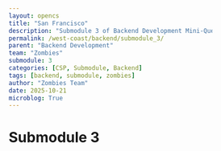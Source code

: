 ```yaml
---
layout: opencs
title: "San Francisco"
description: "Submodule 3 of Backend Development Mini-Quest"
permalink: /west-coast/backend/submodule_3/
parent: "Backend Development"
team: "Zombies"
submodule: 3
categories: [CSP, Submodule, Backend]
tags: [backend, submodule, zombies]
author: "Zombies Team"
date: 2025-10-21
microblog: True
---
```

 
# Submodule 3

<!DOCTYPE html>
<html lang="en">
<head>
    <meta charset="UTF-8">
    <meta name="viewport" content="width=device-width, initial-scale=1.0">
    <title>SF Sports API Learning Demo</title>
    <style>
        * {
            margin: 0;
            padding: 0;
            box-sizing: border-box;
        }

        body {
            font-family: 'Segoe UI', Tahoma, Geneva, Verdana, sans-serif;
            background: linear-gradient(135deg, #1e3c72 0%, #2a5298 100%);
            padding: 20px;
            min-height: 100vh;
        }

        .container {
            max-width: 1400px;
            margin: 0 auto;
        }

        .header {
            background: linear-gradient(135deg, #0a1929 0%, #1e3a5f 100%);
            color: white;
            padding: 40px;
            text-align: center;
            border-radius: 20px;
            margin-bottom: 30px;
            box-shadow: 0 10px 40px rgba(0, 0, 0, 0.4);
        }

        .header h1 {
            font-size: 2.5em;
            margin-bottom: 10px;
        }

        .header p {
            font-size: 1.2em;
            opacity: 0.9;
            margin-bottom: 20px;
        }

        .sports-intro {
            background: white;
            padding: 30px;
            border-radius: 15px;
            margin-bottom: 30px;
            box-shadow: 0 5px 20px rgba(0, 0, 0, 0.3);
        }

        .sports-intro h2 {
            color: #2c3e50;
            margin-bottom: 20px;
            font-size: 1.8em;
        }

        .stadium-quick-facts {
            display: grid;
            grid-template-columns: 1fr 1fr;
            gap: 20px;
            margin-top: 20px;
        }

        .stadium-fact {
            background: linear-gradient(135deg, #f8f9fa 0%, #e9ecef 100%);
            padding: 20px;
            border-radius: 10px;
            border-left: 5px solid #3498db;
        }

        .warriors-fact {
            border-left-color: #1D428A;
        }

        .niners-fact {
            border-left-color: #AA0000;
        }

        .stadium-fact h3 {
            color: #2c3e50;
            margin-bottom: 10px;
        }

        .step-section {
            background: white;
            padding: 30px;
            border-radius: 15px;
            margin-bottom: 30px;
            box-shadow: 0 5px 20px rgba(0, 0, 0, 0.3);
        }

        .step-header {
            display: flex;
            align-items: center;
            margin-bottom: 20px;
            padding-bottom: 15px;
            border-bottom: 3px solid #3498db;
        }

        .step-number {
            background: linear-gradient(135deg, #3498db 0%, #2980b9 100%);
            color: white;
            width: 50px;
            height: 50px;
            border-radius: 50%;
            display: flex;
            align-items: center;
            justify-content: center;
            font-size: 1.5em;
            font-weight: bold;
            margin-right: 20px;
            box-shadow: 0 4px 10px rgba(52, 152, 219, 0.3);
        }

        .step-title h2 {
            color: #2c3e50;
            font-size: 1.8em;
            margin-bottom: 5px;
        }

        .step-title p {
            color: #7f8c8d;
            font-size: 1.1em;
        }

        .sports-connection {
            background: linear-gradient(135deg, #667eea 0%, #764ba2 100%);
            color: white;
            padding: 20px;
            border-radius: 10px;
            margin-bottom: 20px;
        }

        .sports-connection h3 {
            margin-bottom: 10px;
            font-size: 1.3em;
        }

        .sports-connection p {
            line-height: 1.6;
            opacity: 0.95;
        }

        .api-key-input {
            width: 100%;
            padding: 15px;
            border: 2px solid #3498db;
            border-radius: 10px;
            font-size: 1.1em;
            margin-bottom: 15px;
            font-family: 'Courier New', monospace;
        }

        .generate-key-btn {
            background: linear-gradient(135deg, #27ae60 0%, #229954 100%);
            color: white;
            border: none;
            padding: 15px 30px;
            border-radius: 10px;
            cursor: pointer;
            font-size: 1.1em;
            font-weight: bold;
            margin-right: 10px;
            transition: all 0.3s;
            box-shadow: 0 5px 15px rgba(39, 174, 96, 0.3);
        }

        .generate-key-btn:hover {
            transform: translateY(-3px);
            box-shadow: 0 8px 20px rgba(39, 174, 96, 0.4);
        }

        .url-builder {
            background: #f8f9fa;
            padding: 20px;
            border-radius: 10px;
            margin-bottom: 20px;
        }

        .url-part {
            margin-bottom: 15px;
        }

        .url-part label {
            display: block;
            font-weight: bold;
            color: #2c3e50;
            margin-bottom: 5px;
        }

        .url-part input, .url-part select {
            width: 100%;
            padding: 12px;
            border: 2px solid #ddd;
            border-radius: 8px;
            font-size: 1em;
            font-family: 'Courier New', monospace;
        }

        .constructed-url {
            background: #2c3e50;
            color: #00ff00;
            padding: 20px;
            border-radius: 10px;
            font-family: 'Courier New', monospace;
            font-size: 1.1em;
            word-break: break-all;
            margin-top: 15px;
        }

        .api-call-btn {
            background: linear-gradient(135deg, #e74c3c 0%, #c0392b 100%);
            color: white;
            border: none;
            padding: 15px 30px;
            border-radius: 10px;
            cursor: pointer;
            font-size: 1.1em;
            font-weight: bold;
            width: 100%;
            margin-top: 20px;
            transition: all 0.3s;
            box-shadow: 0 5px 15px rgba(231, 76, 60, 0.3);
        }

        .api-call-btn:hover {
            transform: translateY(-3px);
            box-shadow: 0 8px 20px rgba(231, 76, 60, 0.4);
        }

        .api-call-btn:disabled {
            background: #95a5a6;
            cursor: not-allowed;
            transform: none;
        }

        .response-area {
            background: #f8f9fa;
            padding: 20px;
            border-radius: 10px;
            border: 2px solid #ddd;
            margin-top: 20px;
            display: none;
        }

        .response-area.active {
            display: block;
            animation: slideIn 0.3s ease-out;
        }

        @keyframes slideIn {
            from {
                opacity: 0;
                transform: translateY(-10px);
            }
            to {
                opacity: 1;
                transform: translateY(0);
            }
        }

        .response-header {
            color: #27ae60;
            font-weight: bold;
            margin-bottom: 15px;
            font-size: 1.2em;
            display: flex;
            align-items: center;
        }

        .status-badge {
            background: #27ae60;
            color: white;
            padding: 5px 15px;
            border-radius: 20px;
            margin-left: 10px;
            font-size: 0.9em;
        }

        .json-display {
            background: #2c3e50;
            color: #00ff00;
            padding: 20px;
            border-radius: 8px;
            font-family: 'Courier New', monospace;
            font-size: 0.95em;
            white-space: pre-wrap;
            margin-bottom: 20px;
            max-height: 400px;
            overflow-y: auto;
        }

        .parsed-data {
            background: white;
            padding: 20px;
            border-radius: 10px;
            border: 2px solid #3498db;
        }

        .data-row {
            display: flex;
            justify-content: space-between;
            padding: 12px;
            border-bottom: 1px solid #ecf0f1;
            background: #f8f9fa;
            margin-bottom: 8px;
            border-radius: 8px;
        }

        .data-row:last-child {
            border-bottom: none;
        }

        .data-label {
            font-weight: bold;
            color: #2c3e50;
        }

        .data-value {
            color: #3498db;
            font-weight: bold;
        }

        .info-box {
            background: #e8f4f8;
            border-left: 4px solid #3498db;
            padding: 20px;
            margin-bottom: 20px;
            border-radius: 8px;
        }

        .info-box h3 {
            color: #2c3e50;
            margin-bottom: 10px;
        }

        .info-box p {
            color: #555;
            line-height: 1.6;
        }

        .stadium-comparison {
            background: white;
            padding: 30px;
            border-radius: 15px;
            margin-bottom: 30px;
            box-shadow: 0 5px 20px rgba(0, 0, 0, 0.3);
        }

        .comparison-grid {
            display: grid;
            grid-template-columns: 1fr 1fr;
            gap: 20px;
            margin-top: 20px;
        }

        .comparison-card {
            padding: 20px;
            border-radius: 10px;
        }

        .warriors-card {
            background: linear-gradient(135deg, rgba(29, 66, 138, 0.1) 0%, rgba(253, 185, 39, 0.1) 100%);
            border: 2px solid #1D428A;
        }

        .niners-card {
            background: linear-gradient(135deg, rgba(170, 0, 0, 0.1) 0%, rgba(179, 153, 93, 0.1) 100%);
            border: 2px solid #AA0000;
        }

        .lessons-learned {
            background: linear-gradient(135deg, #f093fb 0%, #f5576c 100%);
            color: white;
            padding: 40px;
            border-radius: 20px;
            box-shadow: 0 10px 30px rgba(0, 0, 0, 0.3);
        }

        .lessons-learned h2 {
            text-align: center;
            margin-bottom: 25px;
            font-size: 2em;
        }

        .lessons-learned ul {
            line-height: 2;
            font-size: 1.1em;
            list-style: none;
        }

        .lessons-learned li {
            margin-bottom: 15px;
            padding-left: 30px;
            position: relative;
        }

        .lessons-learned li:before {
            content: "✓";
            position: absolute;
            left: 0;
            font-weight: bold;
            font-size: 1.2em;
        }

        .loading {
            display: inline-block;
            width: 20px;
            height: 20px;
            border: 3px solid #f3f3f3;
            border-top: 3px solid #3498db;
            border-radius: 50%;
            animation: spin 1s linear infinite;
            margin-left: 10px;
        }

        @keyframes spin {
            0% { transform: rotate(0deg); }
            100% { transform: rotate(360deg); }
        }

        @media (max-width: 768px) {
            .header h1 {
                font-size: 1.8em;
            }
            
            .stadium-quick-facts, .comparison-grid {
                grid-template-columns: 1fr;
            }
        }
    </style>
</head>
<body>
    <div class="container">
        <div class="header">
            <h1>🏟️ Learning APIs Through San Francisco Sports</h1>
            <p>Understanding API Workflows Using Real Stadium Data</p>
            <p style="font-size: 0.9em; opacity: 0.8;">Chase Center (Warriors) & Levi's Stadium (49ers)</p>
        </div>

        <div class="sports-intro">
            <h2>🎯 Why Use Sports Data to Learn APIs?</h2>
            <p style="color: #555; line-height: 1.8; margin-bottom: 20px;">
                San Francisco Bay Area sports provide the perfect example for learning how APIs work in the real world. 
                Just like sports statistics apps (ESPN, Bleacher Report) need to get live game data, scores, and player stats, 
                we'll use API concepts to collect data about two iconic Bay Area stadiums.
            </p>

            <div class="stadium-quick-facts">
                <div class="stadium-fact warriors-fact">
                    <h3>🏀 Chase Center</h3>
                    <p><strong>Team:</strong> Golden State Warriors<br>
                    <strong>Capacity:</strong> 18,064 fans<br>
                    <strong>Opened:</strong> 2019<br>
                    <strong>Location:</strong> San Francisco</p>
                </div>

                <div class="stadium-fact niners-fact">
                    <h3>🏈 Levi's Stadium</h3>
                    <p><strong>Team:</strong> San Francisco 49ers<br>
                    <strong>Capacity:</strong> 68,500 fans<br>
                    <strong>Opened:</strong> 2014<br>
                    <strong>Location:</strong> Santa Clara</p>
                </div>
            </div>
        </div>

        <div class="step-section">
            <div class="step-header">
                <div class="step-number">1</div>
                <div class="step-title">
                    <h2>🔑 Step 1: Requesting Access (Authentication)</h2>
                    <p>Getting Permission to Access Stadium Data</p>
                </div>
            </div>

            <div class="sports-connection">
                <h3>🏟️ Real-World Example: Sports Data Access</h3>
                <p>
                    Imagine you're building a sports app that shows live Warriors scores or 49ers game stats. 
                    Before you can access stadium information (attendance, ticket prices, game schedules), you need 
                    permission from the data provider. That's what an API key does - it's like getting a press pass 
                    to access the stadium's official data!
                </p>
            </div>
            
            <div class="info-box">
                <h3>Why Do We Need Authentication?</h3>
                <p>API keys identify who's requesting the data (like checking your ID at a game), prevent unauthorized 
                access, track usage limits (like season ticket allotments), and keep the data secure.</p>
            </div>

            <input type="text" id="apiKey" class="api-key-input" placeholder="Your API Key will appear here..." readonly>
            
            <button class="generate-key-btn" onclick="generateAPIKey()">
                🔓 Generate API Key (Get Stadium Data Access)
            </button>
            
            <div id="keyStatus"></div>
        </div>

        <div class="step-section">
            <div class="step-header">
                <div class="step-number">2</div>
                <div class="step-title">
                    <h2>📝 Step 2: Constructing the Request (The URL)</h2>
                    <p>Building the Query to Get Specific Stadium Information</p>
                </div>
            </div>

            <div class="sports-connection">
                <h3>🏟️ Real-World Example: Requesting Specific Game Data</h3>
                <p>
                    Think about searching for Warriors stats on ESPN.com. You specify WHAT you want 
                    (Warriors team stats), WHEN you want it (2024 season), and in WHAT FORMAT (web page). 
                    Similarly, our API URL specifies which stadium's data we want and how we want it delivered (JSON format).
                </p>
            </div>

            <div class="info-box">
                <h3>Parts of an API Request URL</h3>
                <p>
                    <strong>Base URL:</strong> https://api.bayareasports.com (Main address, like NBA.com)<br>
                    <strong>Endpoint:</strong> /v1/stadium/chase_center (Specific page, like /warriors/stats)<br>
                    <strong>Query Parameters:</strong> ?format=json&season=2024 (Extra filters and options)
                </p>
            </div>

            <div class="url-builder">
                <div class="url-part">
                    <label>Base URL (Bay Area Sports API Server):</label>
                    <input type="text" id="baseUrl" value="https://api.bayareasports.com" readonly>
                </div>
                
                <div class="url-part">
                    <label>Endpoint (Which Stadium Do You Want Data For?):</label>
                    <select id="endpoint" onchange="updateURL()">
                        <option value="">-- Select a Stadium --</option>
                        <option value="/v1/stadium/chase_center">🏀 Chase Center (Golden State Warriors)</option>
                        <option value="/v1/stadium/levis_stadium">🏈 Levi's Stadium (San Francisco 49ers)</option>
                    </select>
                </div>
                
                <div class="url-part">
                    <label>Query Parameters (Additional Filters):</label>
                    <input type="text" id="queryParams" value="format=json&season=2024" onkeyup="updateURL()">
                </div>
                
                <div class="constructed-url" id="constructedUrl">
                    Select a stadium above to see the complete API request URL...
                </div>
            </div>
        </div>

        <div class="step-section">
            <div class="step-header">
                <div class="step-number">3</div>
                <div class="step-title">
                    <h2>🚀 Step 3: Sending the Request & Receiving the Response</h2>
                    <p>Communicating with the Server to Get Stadium Data</p>
                </div>
            </div>

            <div class="sports-connection">
                <h3>🏟️ Real-World Example: Live Game Updates</h3>
                <p>
                    When you check the Warriors score on your phone during a game, your app sends a request 
                    to a server: "Give me the current score for Warriors vs Lakers." The server responds with 
                    the data: "Warriors 102, Lakers 98, 3rd Quarter." This happens instantly, just like our API call!
                </p>
            </div>

            <div class="info-box">
                <h3>How HTTP Requests Work</h3>
                <p>
                    When you click "Send Request," your browser makes an HTTP GET request (like asking a question). 
                    The server processes it and sends back:<br>
                    • <strong>Status Code:</strong> 200 = Success (data found), 404 = Not Found, 500 = Server Error<br>
                    • <strong>Data:</strong> Stadium information in JSON format (easy for computers to read)
                </p>
            </div>

            <button class="api-call-btn" id="sendRequestBtn" onclick="sendAPIRequest()" disabled>
                🚀 Send API Request (Get Stadium Data Now!)
            </button>

            <div id="responseArea" class="response-area"></div>
        </div>

        <div class="step-section">
            <div class="step-header">
                <div class="step-number">4</div>
                <div class="step-title">
                    <h2>📊 Step 4: Parsing and Utilizing the Data</h2>
                    <p>Converting JSON into Usable Information for Analysis</p>
                </div>
            </div>

            <div class="sports-connection">
                <h3>🏟️ Real-World Example: Stats Analysis</h3>
                <p>
                    Sports analysts take raw game data (points, rebounds, assists) and create meaningful insights: 
                    "Curry averaged 28 points per game" or "49ers won 75% of home games." Similarly, we'll take 
                    raw stadium data and extract useful comparisons: Which stadium is bigger? Which team has more championships?
                </p>
            </div>

            <div class="info-box">
                <h3>What is Parsing?</h3>
                <p>
                    Parsing converts raw JSON text into structured data your program can use. Instead of reading 
                    text like '{"capacity": 18064}', your code can now use <code>stadium.capacity</code> to get the 
                    number 18,064 and perform calculations, create charts, or make comparisons!
                </p>
            </div>

            <div id="parsedDataArea" class="response-area"></div>
        </div>

        <div class="stadium-comparison" id="comparisonSection" style="display: none;">
            <h2 style="color: #2c3e50; text-align: center; margin-bottom: 25px;">
                📊 Data Analysis: Comparing Both Stadiums
            </h2>

            <div class="comparison-grid">
                <div class="comparison-card warriors-card">
                    <h3 style="color: #1D428A; margin-bottom: 15px;">🏀 Chase Center Stats</h3>
                    <div id="warriorsStats"></div>
                </div>

                <div class="comparison-card niners-card">
                    <h3 style="color: #AA0000; margin-bottom: 15px;">🏈 Levi's Stadium Stats</h3>
                    <div id="ninersStats"></div>
                </div>
            </div>

            <div class="info-box" style="margin-top: 20px;">
                <h3>🎯 Key Insights from the Data:</h3>
                <p>
                    <strong>Capacity:</strong> Levi's Stadium holds almost 4x more fans than Chase Center (68,500 vs 18,064) 
                    because football fields require much more space than basketball courts.<br><br>
                    
                    <strong>Cost:</strong> Both stadiums cost over $1 billion to build, showing that modern sports venues 
                    require massive investment regardless of the sport.<br><br>
                    
                    <strong>Championships:</strong> The Warriors have 7 NBA titles while the 49ers have 5 Super Bowl wins, 
                    making the Bay Area one of the most successful sports regions in America!
                </p>
            </div>
        </div>

        <div class="lessons-learned">
            <h2>💡 Lessons Learned: APIs + Sports Data</h2>
            <ul>
                <li><strong>Authentication:</strong> You need permission (API keys) to access sports data, just like needing tickets to enter a stadium</li>
                <li><strong>API Requests:</strong> Constructing URLs is like filling out a specific request form: "Show me Warriors stats for 2024 season"</li>
                <li><strong>HTTP Communication:</strong> APIs use the same technology that loads websites - your browser talks to servers using HTTP</li>
                <li><strong>JSON Format:</strong> Sports data comes back as JSON, a format that's easy for computers to read and humans to understand</li>
                <li><strong>Data Analysis:</strong> Raw numbers become insights when you compare them: capacity differences, championship counts, construction costs</li>
                <li><strong>Real-World Applications:</strong> Every sports app (ESPN, The Athletic, Bleacher Report) uses APIs exactly like this to get live scores, stats, and news!</li>
            </ul>
        </div>
    </div>

    <script>
        const stadiumData = {
            chase_center: {
                name: "Chase Center",
                team: "Golden State Warriors",
                sport: "Basketball (NBA)",
                capacity: 18064,
                opened: 2019,
                location: "San Francisco, CA",
                championships: 7,
                cost: "$1.4 Billion",
                avgTicketPrice: "$250",
                sustainabilityCertification: "LEED Gold",
                notableFeatures: "State-of-the-art technology hub, waterfront location, concert venue"
            },
            levis_stadium: {
                name: "Levi's Stadium",
                team: "San Francisco 49ers",
                sport: "Football (NFL)",
                capacity: 68500,
                opened: 2014,
                location: "Santa Clara, CA",
                championships: 5,
                cost: "$1.3 Billion",
                avgTicketPrice: "$180",
                sustainabilityCertification: "LEED Gold",
                notableFeatures: "Solar panels, green roof, hosted Super Bowl 50"
            }
        };

        let currentAPIKey = null;
        let collectedData = {};

        function generateAPIKey() {
            const characters = 'ABCDEFGHIJKLMNOPQRSTUVWXYZabcdefghijklmnopqrstuvwxyz0123456789';
            let key = 'sf_sports_';
            for (let i = 0; i < 24; i++) {
                key += characters.charAt(Math.floor(Math.random() * characters.length));
            }
            
            currentAPIKey = key;
            document.getElementById('apiKey').value = key;
            
            document.getElementById('keyStatus').innerHTML = `
                <div class="info-box" style="margin-top: 20px; background: #d5f4e6; border-left-color: #27ae60;">
                    <h3>✅ API Key Generated Successfully!</h3>
                    <p><strong>Your Access Token:</strong> This key identifies you as an authorized user of the Bay Area Sports API. 
                    In production, this would be secret and stored securely. It will be automatically included in all your requests.</p>
                </div>
            `;
            
            checkIfReady();
            updateURL(); // Ensure the URL updates immediately with the key
        }

        function updateURL() {
            const baseUrl = document.getElementById('baseUrl').value;
            const endpoint = document.getElementById('endpoint').value;
            const queryParams = document.getElementById('queryParams').value;
            
            const constructedUrlElement = document.getElementById('constructedUrl');

            if (endpoint) {
                let fullUrl = baseUrl + endpoint;
                
                // Start of query string
                let queryParts = [];
                
                // Add fixed query params if present
                if (queryParams) {
                    queryParts.push(queryParams);
                }
                
                // Add API key if generated
                if (currentAPIKey) {
                    queryParts.push('api_key=' + currentAPIKey);
                }

                if (queryParts.length > 0) {
                    fullUrl += '?' + queryParts.join('&');
                }
                
                constructedUrlElement.textContent = fullUrl;
            } else {
                constructedUrlElement.textContent = "Select a stadium above to see the complete API request URL...";
            }
            
            checkIfReady();
        }

        function checkIfReady() {
            const endpoint = document.getElementById('endpoint').value;
            const btn = document.getElementById('sendRequestBtn');
            
            if (currentAPIKey && endpoint) {
                btn.disabled = false;
            } else {
                btn.disabled = true;
            }
        }

        function sendAPIRequest() {
            const endpoint = document.getElementById('endpoint').value;
            const stadiumId = endpoint.includes('chase_center') ? 'chase_center' : 'levis_stadium';
            const responseArea = document.getElementById('responseArea');
            const btn = document.getElementById('sendRequestBtn');
            
            // Disable button and show loading
            btn.disabled = true;
            responseArea.innerHTML = `
                <div class="response-header">
                    ⏳ Sending Request to Bay Area Sports API... <span class="loading"></span>
                </div>
                <p style="color: #555; margin-top: 10px;">Fetching ${stadiumId === 'chase_center' ? 'Warriors' : '49ers'} stadium data...</p>
            `;
            responseArea.classList.add('active');
            
            // Simulate API latency
            setTimeout(() => {
                const data = stadiumData[stadiumId];
                collectedData[stadiumId] = data;
                
                const response = {
                    status: 200,
                    statusText: "OK",
                    message: "Stadium data retrieved successfully",
                    timestamp: new Date().toISOString(),
                    data: data
                };

                // Display Raw JSON Response
                responseArea.innerHTML = `
                    <div class="response-header">
                        ✅ Request Successful!
                        <span class="status-badge">200 OK</span>
                    </div>
                    <p style="color: #555; margin-bottom: 15px;">The server found the ${data.team} stadium data and sent it back as JSON.</p>
                    <h3 style="color: #2c3e50; margin-bottom: 10px;">📥 Raw JSON Response:</h3>
                    <div class="json-display">${JSON.stringify(response, null, 2)}</div>
                `;
                
                // Parse and use the data
                parseAndDisplayData(data, stadiumId);
                
                // Scroll to the response
                responseArea.scrollIntoView({ behavior: 'smooth', block: 'nearest' });
                
                // Check if we have both stadiums to show comparison
                if (Object.keys(collectedData).length === 2) {
                    showComparison();
                }
                
                // Re-enable the button (if another endpoint is selected)
                checkIfReady();
            }, 1500);
        }

        function parseAndDisplayData(data, stadiumId) {
            const parsedArea = document.getElementById('parsedDataArea');
            parsedArea.classList.add('active');
            
            const teamColor = stadiumId === 'chase_center' ? '#1D428A' : '#AA0000';
            const teamName = stadiumId === 'chase_center' ? 'Golden State Warriors' : 'San Francisco 49ers';
            
            // Data fields to display
            const fields = [
                { label: 'Stadium Name', key: 'name' },
                { label: 'Team', key: 'team' },
                { label: 'Sport', key: 'sport' },
                { label: 'Capacity', key: 'capacity', format: (v) => v.toLocaleString() + ' fans' },
                { label: 'Opened Year', key: 'opened' },
                { label: 'Construction Cost', key: 'cost' },
                { label: 'Championships', key: 'championships' }
            ];

            let html = `
                <div class="response-header" style="color: ${teamColor}; border-bottom: 2px solid ${teamColor}; padding-bottom: 10px;">
                    📊 Parsed Data for ${data.name}
                </div>
                <div class="parsed-data" style="border-color: ${teamColor};">
            `;
            
            fields.forEach(field => {
                const value = field.format ? field.format(data[field.key]) : data[field.key];
                html += `
                    <div class="data-row">
                        <span class="data-label">${field.label}:</span>
                        <span class="data-value" style="color: ${teamColor};">${value}</span>
                    </div>
                `;
            });

            html += `</div>`;
            
            parsedArea.innerHTML = html;
            
            // If we have both, update the comparison section hidden divs
            if (Object.keys(collectedData).length === 2) {
                updateComparisonStats();
            }
        }
        
        function updateComparisonStats() {
            const chase = collectedData.chase_center;
            const levis = collectedData.levis_stadium;
            
            const fields = [
                { label: 'Capacity', key: 'capacity', format: (v) => v.toLocaleString() },
                { label: 'Opened', key: 'opened' },
                { label: 'Championships', key: 'championships' },
                { label: 'Estimated Cost', key: 'cost' }
            ];
            
            let chaseHtml = '';
            let levisHtml = '';

            fields.forEach(field => {
                const chaseValue = field.format ? field.format(chase[field.key]) : chase[field.key];
                const levisValue = field.format ? field.format(levis[field.key]) : levis[field.key];
                
                chaseHtml += `
                    <div class="data-row">
                        <span class="data-label">${field.label}:</span>
                        <span class="data-value" style="color: #1D428A;">${chaseValue}</span>
                    </div>
                `;
                levisHtml += `
                    <div class="data-row">
                        <span class="data-label">${field.label}:</span>
                        <span class="data-value" style="color: #AA0000;">${levisValue}</span>
                    </div>
                `;
            });
            
            document.getElementById('warriorsStats').innerHTML = chaseHtml;
            document.getElementById('ninersStats').innerHTML = levisHtml;
        }

        function showComparison() {
            document.getElementById('comparisonSection').style.display = 'block';
            document.getElementById('comparisonSection').scrollIntoView({ behavior: 'smooth' });
        }
    </script>
</body>
</html>